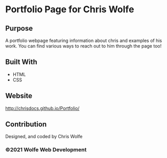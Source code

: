 # Portfolio Page for Chris Wolfe

## Purpose
A portfolio webpage featuring information about chris and examples of his work.  You can find various ways to reach out to him through the page too!

## Built With
* HTML
* CSS

## Website
http://chrisdocs.github.io/Portfolio/

## Contribution
Designed, and coded by Chris Wolfe

### ©️2021 Wolfe Web Development
